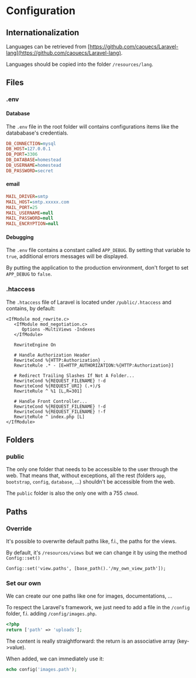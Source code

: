 # Configuration

<!-- concat-md::toc -->

## Internationalization

Languages can be retrieved from [https://github.com/caouecs/Laravel-lang](https://github.com/caouecs/Laravel-lang).

Languages should be copied into the folder `/resources/lang`.

## Files

### .env

#### Database

The `.env` file in the root folder will contains configurations items like the datababase's credentials.

```ini
DB_CONNECTION=mysql
DB_HOST=127.0.0.1
DB_PORT=3306
DB_DATABASE=homestead
DB_USERNAME=homestead
DB_PASSWORD=secret
```

#### email

```ini
MAIL_DRIVER=smtp
MAIL_HOST=smtp.xxxxx.com
MAIL_PORT=25
MAIL_USERNAME=null
MAIL_PASSWORD=null
MAIL_ENCRYPTION=null
```

#### Debugging

The `.env` file contains a constant called `APP_DEBUG`. By setting that variable to `true`, additional errors messages will be displayed.

By putting the application to the production environment, don't forget to set `APP_DEBUG` to `false`.

### .htaccess

The `.htaccess` file of Laravel is located under `/public/.htaccess` and contains, by default:

```
<IfModule mod_rewrite.c>
   <IfModule mod_negotiation.c>
      Options -MultiViews -Indexes
   </IfModule>

   RewriteEngine On

   # Handle Authorization Header
   RewriteCond %{HTTP:Authorization} .
   RewriteRule .* - [E=HTTP_AUTHORIZATION:%{HTTP:Authorization}]

   # Redirect Trailing Slashes If Not A Folder...
   RewriteCond %{REQUEST_FILENAME} !-d
   RewriteCond %{REQUEST_URI} (.+)/$
   RewriteRule ^ %1 [L,R=301]

   # Handle Front Controller...
   RewriteCond %{REQUEST_FILENAME} !-d
   RewriteCond %{REQUEST_FILENAME} !-f
   RewriteRule ^ index.php [L]
</IfModule>
```

## Folders

### public

The only one folder that needs to be accessible to the user through the web. That means that, without exceptions, all the rest (folders `app`, `bootstrap`, `config`, `database`, ...) shouldn't be accessible from the web.

The `public` folder is also the only one with a 755 `chmod`.

## Paths

### Override

It's possible to overwrite default paths like, f.i., the paths for the views.

By default, it's `/resources/views` but we can change it by using the method `Config::set()`

```
Config::set('view.paths', [base_path().'/my_own_view_path']);
```

### Set our own

We can create our one paths like one for images, documentations, ...

To respect the Laravel's framework, we just need to add a file in the `/config` folder, f.i. adding `/config/images.php`.

```php
<?php
return ['path' => 'uploads'];
```

The content is really straightforward: the return is an associative array (key->value).

When added, we can immediately use it:

```php
echo config('images.path');
```

